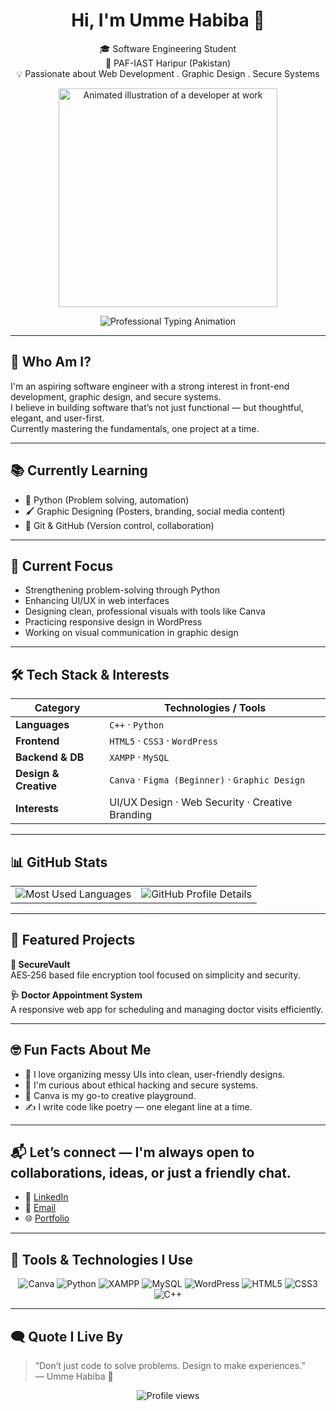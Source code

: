 

<h1 align="center">Hi, I'm Umme Habiba 👋</h1>
<p align="center">
🎓 Software Engineering Student<br>
   📍 PAF-IAST Haripur (Pakistan) <br>
  💡 Passionate about Web Development . Graphic Design . Secure Systems<br>
 
<p align="center">
  <img src="https://media.giphy.com/media/LMcB8XospGZO8UQq87/giphy.gif" alt="Animated illustration of a developer at work" width="350"/>
</p>



<p align="center">
  <img src="https://readme-typing-svg.herokuapp.com?font=Fira+Code&size=22&duration=3000&pause=1000&color=007ACC&center=true&vCenter=true&width=600&lines=Crafting+elegant+web+interfaces;Designing+with+purpose+%26+precision;Translating+ideas+into+clean+code;Driven+by+curiosity+%26+creativity;Committed+to+user-first+solutions;Building+for+impact%2C+one+project+at+a+time" alt="Professional Typing Animation" />
</p>



---

## 🚀 Who Am I?

I'm an aspiring software engineer with a strong interest in front-end development, graphic design, and secure systems.  
I believe in building software that’s not just functional — but thoughtful, elegant, and user-first.  
Currently mastering the fundamentals, one project at a time.

---

## 📚 Currently Learning

- 🐍 Python (Problem solving, automation)  
- 🖌️ Graphic Designing (Posters, branding, social media content)  
- 🔄 Git & GitHub (Version control, collaboration)

---

## 🎯 Current Focus

- Strengthening problem-solving through Python
- Enhancing UI/UX in web interfaces  
- Designing clean, professional visuals with tools like Canva  
- Practicing responsive design in WordPress  
- Working on visual communication in graphic design

---

## 🛠️ Tech Stack & Interests

| Category             | Technologies / Tools                            |
|----------------------|--------------------------------------------------|
| **Languages**         | `C++` · `Python`                                 |
| **Frontend**          | `HTML5` · `CSS3` · `WordPress`                  |
| **Backend & DB**      | `XAMPP` · `MySQL`                                |
| **Design & Creative** | `Canva` · `Figma (Beginner)` · `Graphic Design` |
| **Interests**         | UI/UX Design · Web Security · Creative Branding |

---

## 📊 GitHub Stats


<table>
  <tr>
    <td>
      <img src="https://github-readme-stats.vercel.app/api/top-langs/?username=saeedhabiba&layout=compact&theme=tokyonight&hide_border=true" alt="Most Used Languages"/>
    </td>
    <td>
      <img src="https://github-profile-summary-cards.vercel.app/api/cards/profile-details?username=saeedhabiba&theme=tokyonight" alt="GitHub Profile Details"/>
    </td>
  </tr>
</table>


---

## 📂 Featured Projects

**🔐 SecureVault**  
AES‑256 based file encryption tool focused on simplicity and security.

**🩺 Doctor Appointment System**  
A responsive web app for scheduling and managing doctor visits efficiently.

---

## 🤓 Fun Facts About Me

- 🌸 I love organizing messy UIs into clean, user-friendly designs.
- 🔐 I'm curious about ethical hacking and secure systems.
- 🎨 Canva is my go-to creative playground.
- ✍️ I write code like poetry — one elegant line at a time.


---

## 📬 Let’s connect — I'm always open to collaborations, ideas, or just a friendly chat.

- 🔗 [LinkedIn](https://www.linkedin.com/in/habiba-saeed-75a728333)
- 📧 [Email](mailto:saeedhabiba001@gmail.com)
- 🌐 [Portfolio](https://github.com/saeedhabiba)

---

## 🧰 Tools & Technologies I Use

<p align="center">
  <img src="https://img.shields.io/badge/Canva-00C4CC?style=for-the-badge&logo=canva&logoColor=white" alt="Canva"/>
  <img src="https://img.shields.io/badge/Python-3776AB?style=for-the-badge&logo=python&logoColor=white" alt="Python"/>
  <img src="https://img.shields.io/badge/XAMPP-FB7A24?style=for-the-badge&logo=apache&logoColor=white" alt="XAMPP"/>
  <img src="https://img.shields.io/badge/MySQL-00758F?style=for-the-badge&logo=mysql&logoColor=white" alt="MySQL"/>
  <img src="https://img.shields.io/badge/WordPress-21759B?style=for-the-badge&logo=wordpress&logoColor=white" alt="WordPress"/>
  <img src="https://img.shields.io/badge/HTML5-E34F26?style=for-the-badge&logo=html5&logoColor=white" alt="HTML5"/>
  <img src="https://img.shields.io/badge/CSS3-1572B6?style=for-the-badge&logo=css3&logoColor=white" alt="CSS3"/>
  <img src="https://img.shields.io/badge/C++-00599C?style=for-the-badge&logo=cplusplus&logoColor=white" alt="C++"/>
</p>

---

## 🗨️ Quote I Live By

> “Don’t just code to solve problems. Design to make experiences.”  
> — Umme Habiba 🌸
<p align="center">
  <img src="https://komarev.com/ghpvc/?username=saeedhabiba&style=flat-square&color=brightgreen" alt="Profile views"/>
</p>
